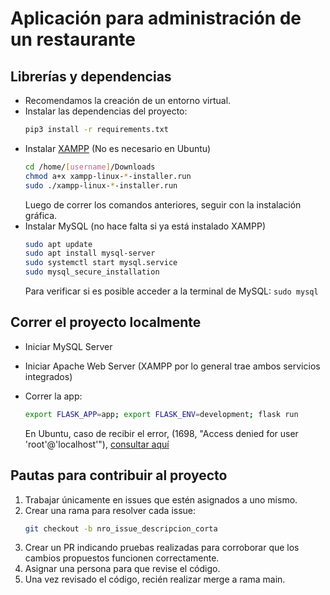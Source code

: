 # Aplicación para administración de un restaurante

## Librerías y dependencias
- Recomendamos la creación de un entorno virtual.
- Instalar las dependencias del proyecto:
  ```bash
  pip3 install -r requirements.txt
  ```
- Instalar [XAMPP](https://www.apachefriends.org/download.html) (No es necesario en Ubuntu)
  ```bash
  cd /home/[username]/Downloads
  chmod a+x xampp-linux-*-installer.run
  sudo ./xampp-linux-*-installer.run
  ```
  Luego de correr los comandos anteriores, seguir con la instalación gráfica.
- Instalar MySQL (no hace falta si ya está instalado XAMPP)
  ```bash
  sudo apt update
  sudo apt install mysql-server
  sudo systemctl start mysql.service
  sudo mysql_secure_installation
  ```
  Para verificar si es posible acceder a la terminal de MySQL: `sudo mysql`

## Correr el proyecto localmente
- Iniciar MySQL Server
- Iniciar Apache Web Server (XAMPP por lo general trae ambos servicios integrados)
- Correr la app:
  ```bash
  export FLASK_APP=app; export FLASK_ENV=development; flask run
  ```

  En Ubuntu, caso de recibir el error, (1698, "Access denied for user 'root'@'localhost'"), [consultar aquí](https://stackoverflow.com/questions/39281594/error-1698-28000-access-denied-for-user-rootlocalhost)

## Pautas para contribuir al proyecto
1. Trabajar únicamente en issues que estén asignados a uno mismo.
2. Crear una rama para resolver cada issue:
   ```bash
   git checkout -b nro_issue_descripcion_corta
   ```
3. Crear un PR indicando pruebas realizadas para corroborar que los cambios propuestos funcionen correctamente.
4. Asignar una persona para que revise el código.
5. Una vez revisado el código, recién realizar merge a rama main.


